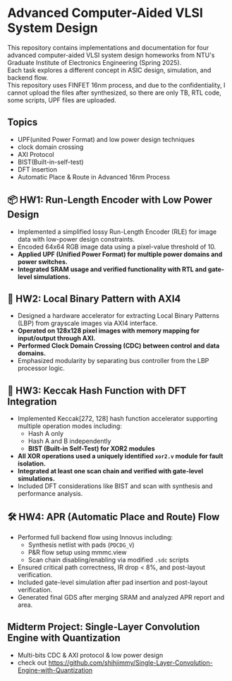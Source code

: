 # Advanced Computer-Aided VLSI System Design 

This repository contains implementations and documentation for four advanced computer-aided VLSI system design homeworks from NTU's Graduate Institute of Electronics Engineering (Spring 2025).   
Each task explores a different concept in ASIC design, simulation, and backend flow.  
This repository uses FINFET 16nm process, and due to the confidentiality, I cannot upload the files after synthesized, so there are only TB, RTL code, some scripts, UPF files are uploaded.  

## Topics
- UPF(united Power Format) and low power design techniques
- clock domain crossing
- AXI Protocol
- BIST(Built-in-self-test)
- DFT insertion
- Automatic Place & Route in Advanced 16nm Process

## 📦 HW1: Run-Length Encoder with Low Power Design

- Implemented a simplified lossy Run-Length Encoder (RLE) for image data with low-power design constraints.  
- Encoded 64x64 RGB image data using a pixel-value threshold of 10.  
- **Applied UPF (Unified Power Format) for multiple power domains and power switches.**  
- **Integrated SRAM usage and verified functionality with RTL and gate-level simulations.**  

## 🔲 HW2: Local Binary Pattern with AXI4

- Designed a hardware accelerator for extracting Local Binary Patterns (LBP) from grayscale images via AXI4 interface.  
- **Operated on 128x128 pixel images with memory mapping for input/output through AXI.**   
- **Performed Clock Domain Crossing (CDC) between control and data domains.**   
- Emphasized modularity by separating bus controller from the LBP processor logic.  

## 🔐 HW3: Keccak Hash Function with DFT Integration

- Implemented Keccak[272, 128] hash function accelerator supporting multiple operation modes including:  
  - Hash A only  
  - Hash A and B independently  
  - **BIST (Built-in Self-Test) for XOR2 modules**  
- **All XOR operations used a uniquely identified `xor2.v` module for fault isolation.**  
- **Integrated at least one scan chain and verified with gate-level simulations.**  
- Included DFT considerations like BIST and scan with synthesis and performance analysis.  

## 🛠️ HW4: APR (Automatic Place and Route) Flow

- Performed full backend flow using Innovus including:  
  - Synthesis netlist with pads (`PDCDG_V`)  
  - P&R flow setup using mmmc.view  
  - Scan chain disabling/enabling via modified `.sdc` scripts  
- Ensured critical path correctness, IR drop < 8%, and post-layout verification.  
- Included gate-level simulation after pad insertion and post-layout verification.  
- Generated final GDS after merging SRAM and analyzed APR report and area.  

## Midterm Project: Single-Layer Convolution Engine with Quantization
- Multi-bits CDC & AXI protocol & low power design
- check out https://github.com/shihjimmy/Single-Layer-Convolution-Engine-with-Quantization
